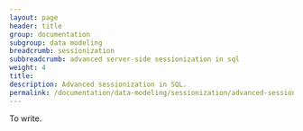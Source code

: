 ```yaml
---
layout: page
header: title
group: documentation
subgroup: data modeling
breadcrumb: sessionization
subbreadcrumb: advanced server-side sessionization in sql
weight: 4
title:
description: Advanced sessionization in SQL.
permalink: /documentation/data-modeling/sessionization/advanced-sessionization-in-sql/
---
```


To write.
